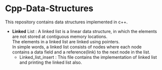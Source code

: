 # Cpp-Data-Structures
This repository contains data structures implemented  in c++.

- **Linked** List : A linked list is a linear data structure, in which the elements are not stored at contiguous memory locations.  
The elements in a linked list are linked using pointers.  
In simple words, a linked list consists of nodes where each node contains a data field and a reference(link) to the next node in the list.  
  - Linked_list_insert : This file contains the implementation of linked list and printing the linked list also.

